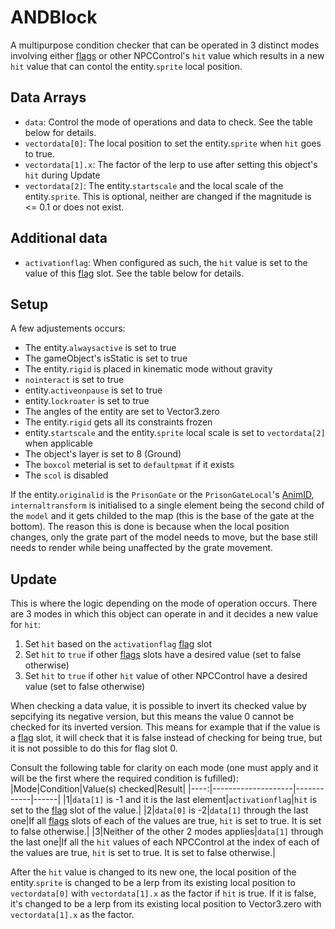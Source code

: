# ANDBlock
A multipurpose condition checker that can be operated in 3 distinct modes involving either [flags](../../../Flags%20arrays/flags.md) or other NPCControl's `hit` value which results in a new `hit` value that can contol the entity.`sprite` local position.

## Data Arrays
- `data`: Control the mode of operations and data to check. See the table below for details. 
- `vectordata[0]`: The local position to set the entity.`sprite` when `hit` goes to true.
- `vectordata[1].x`: The factor of the lerp to use after setting this object's `hit` during Update
- `vectordata[2]`: The entity.`startscale` and the local scale of the entity.`sprite`. This is optional, neither are changed if the magnitude is \<= 0.1 or does not exist.

## Additional data
- `activationflag`: When configured as such, the `hit` value is set to the value of this [flag](../../../Flags%20arrays/flags.md) slot. See the table below for details.

## Setup
A few adjustements occurs:
- The entity.`alwaysactive` is set to true
- The gameObject's isStatic is set to true
- The entity.`rigid` is placed in kinematic mode without gravity
- `nointeract` is set to true
- entity.`activeonpause` is set to true
- entity.`lockroater` is set to true
- The angles of the entity are set to Vector3.zero
- The entity.`rigid` gets all its constraints frozen
- entity.`startscale` and the entity.`sprite` local scale is set to `vectordata[2]` when applicable
- The object's layer is set to 8 (Ground)
- The `boxcol` meterial is set to `defaultpmat` if it exists
- The `scol` is disabled

If the entity.`originalid` is the `PrisonGate` or the `PrisonGateLocal`'s [AnimID](../../../Enums%20and%20IDs/AnimIDs.md), `internaltransform` is initialised to a single element being the second child of the `model` and it gets childed to the map (this is the base of the gate at the bottom). The reason this is done is because when the local position changes, only the grate part of the model needs to move, but the base still needs to render while being unaffected by the grate movement.

## Update
This is where the logic depending on the mode of operation occurs. There are 3 modes in which this object can operate in and it decides a new value for `hit`:
1. Set `hit` based on the `activationflag` [flag](../../../Flags%20arrays/flags.md) slot
2. Set `hit` to `true` if other [flags](../../../Flags%20arrays/flags.md) slots have a desired value (set to false otherwise)
3. Set `hit` to `true` if other `hit` value of other NPCControl have a desired value (set to false otherwise)

When checking a data value, it is possible to invert its checked value by sepcifying its negative version, but this means the value 0 cannot be checked for its inverted version. This means for example that if the value is a [flag](../../../Flags%20arrays/flags.md) slot, it will check that it is false instead of checking for being true, but it is not possible to do this for flag slot 0.

Consult the following table for clarity on each mode (one must apply and it will be the first where the required condition is fufilled):
|Mode|Condition|Value(s) checked|Result|
|----:|--------------------|------------|------| 
|1|`data[1]` is -1 and it is the last element|`activationflag`|`hit` is set to the [flag](../../../Flags%20arrays/flags.md) slot of the value.|
|2|`data[0]` is -2|`data[1]` through the last one|If all [flags](../../../Flags%20arrays/flags.md) slots of each of the values are true, `hit` is set to true. It is set to false otherwise.|
|3|Neither of the other 2 modes applies|`data[1]` through the last one|If all the `hit` values of each NPCControl at the index of each of the values are true, `hit` is set to true. It is set to false otherwise.|

After the `hit` value is changed to its new one, the local position of the entity.`sprite` is changed to be a lerp from its existing local position to `vectordata[0]` with `vectordata[1].x` as the factor if `hit` is true. If it is false, it's changed to be a lerp from its existing local position to Vector3.zero with `vectordata[1].x` as the factor.
